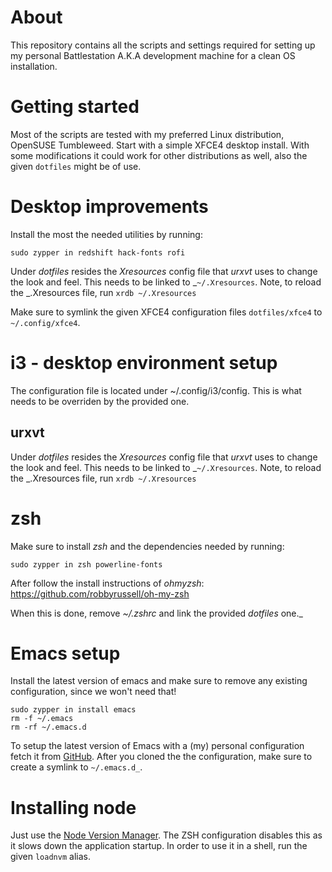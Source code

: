 # About
This repository contains all the scripts and settings required for setting up my personal Battlestation A.K.A development machine for a clean OS installation.

# Getting started

Most of the scripts are tested with my preferred Linux distribution, OpenSUSE Tumbleweed. Start with a simple XFCE4 desktop install.
With some modifications it could work for other distributions as well, also the given `dotfiles` might be of use.


# Desktop improvements

Install the most the needed utilities by running:

```
sudo zypper in redshift hack-fonts rofi
```

Under _dotfiles_ resides the _Xresources_ config file that _urxvt_ uses to change the look and feel.
This needs to be linked to _`~/.Xresources`.
Note, to reload the _.Xresources file, run `xrdb ~/.Xresources`

Make sure to symlink the given XFCE4 configuration files `dotfiles/xfce4` to `~/.config/xfce4`.


# i3 - desktop environment setup 

The configuration file is located under ~/.config/i3/config. This is what needs to be overriden by the provided one.


## urxvt
Under _dotfiles_ resides the _Xresources_ config file that _urxvt_ uses to change the look and feel.
This needs to be linked to _`~/.Xresources`.
Note, to reload the _.Xresources file, run `xrdb ~/.Xresources`

# zsh
Make sure to install _zsh_ and the dependencies needed by running:
```
sudo zypper in zsh powerline-fonts
```

After follow the install instructions of _ohmyzsh_: https://github.com/robbyrussell/oh-my-zsh

When this is done, remove _~/.zshrc_ and link the provided _dotfiles_ one._

# Emacs setup

Install the latest version of emacs and make sure to remove any existing configuration, since we won't need that!

```
sudo zypper in install emacs
rm -f ~/.emacs
rm -rf ~/.emacs.d
```

To setup the latest version of Emacs with a (my) personal configuration fetch it from [GitHub](https://github.com/snorbi07/emacs.d).
After you cloned the the configuration, make sure to create a symlink to `~/.emacs.d_`.

# Installing node

Just use the [Node Version Manager](https://github.com/creationix/nvm).
The ZSH configuration disables this as it slows down the application startup. In order to use it in a shell, run the given `loadnvm` alias.
